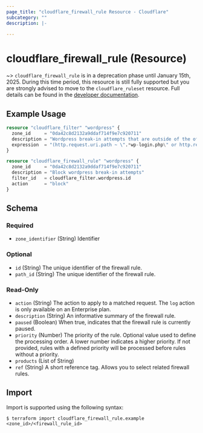 ```yaml
---
page_title: "cloudflare_firewall_rule Resource - Cloudflare"
subcategory: ""
description: |-
  
---
```


# cloudflare_firewall_rule (Resource)



~> `cloudflare_firewall_rule` is in a deprecation phase until January 15th, 2025.
  During this time period, this resource is still
  fully supported but you are strongly advised  to move to the
  `cloudflare_ruleset` resource. Full details can be found in the
  [developer documentation](https://developers.cloudflare.com/waf/reference/migration-guides/firewall-rules-to-custom-rules/#relevant-changes-for-terraform-users).

## Example Usage

```terraform
resource "cloudflare_filter" "wordpress" {
  zone_id     = "0da42c8d2132a9ddaf714f9e7c920711"
  description = "Wordpress break-in attempts that are outside of the office"
  expression  = "(http.request.uri.path ~ \".*wp-login.php\" or http.request.uri.path ~ \".*xmlrpc.php\") and ip.src ne 192.0.2.1"
}

resource "cloudflare_firewall_rule" "wordpress" {
  zone_id     = "0da42c8d2132a9ddaf714f9e7c920711"
  description = "Block wordpress break-in attempts"
  filter_id   = cloudflare_filter.wordpress.id
  action      = "block"
}
```
<!-- schema generated by tfplugindocs -->
## Schema

### Required

- `zone_identifier` (String) Identifier

### Optional

- `id` (String) The unique identifier of the firewall rule.
- `path_id` (String) The unique identifier of the firewall rule.

### Read-Only

- `action` (String) The action to apply to a matched request. The `log` action is only available on an Enterprise plan.
- `description` (String) An informative summary of the firewall rule.
- `paused` (Boolean) When true, indicates that the firewall rule is currently paused.
- `priority` (Number) The priority of the rule. Optional value used to define the processing order. A lower number indicates a higher priority. If not provided, rules with a defined priority will be processed before rules without a priority.
- `products` (List of String)
- `ref` (String) A short reference tag. Allows you to select related firewall rules.

## Import

Import is supported using the following syntax:

```shell
$ terraform import cloudflare_firewall_rule.example <zone_id>/<firewall_rule_id>
```
